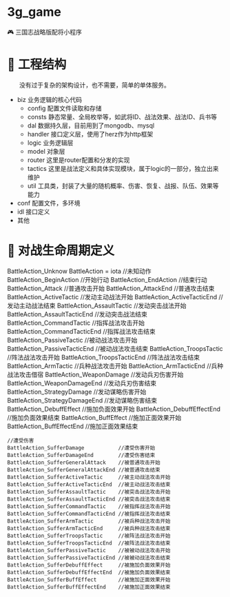 # 3g_game
🎮 三国志战略版配将小程序

# 📁 工程结构
&emsp;&emsp;没有过于复杂的架构设计，也不需要，简单的单体服务。

- biz 业务逻辑的核心代码
  - config 配置文件读取和存储
  - consts 静态常量、全局枚举等，如武将ID、战法效果、战法ID、兵书等
  - dal 数据持久层，目前用到了mongodb、mysql
  - handler 接口定义层，使用了herz作为http框架
  - logic 业务逻辑层
  - model 对象层
  - router 这里是router配置和分发的实现
  - tactics 这里是战法定义和具体实现模块，属于logic的一部分，独立出来维护
  - util 工具类，封装了大量的随机概率、伤害、恢复、战报、队伍、效果等能力
- conf 配置文件，多环境
- idl 接口定义
- 其他

# 🔰 对战生命周期定义
  BattleAction_Unknow            BattleAction = iota //未知动作
	BattleAction_BeginAction                           //开始行动
	BattleAction_EndAction                             //结束行动
	BattleAction_Attack                                //普通攻击开始
	BattleAction_AttackEnd                             //普通攻击结束
	BattleAction_ActiveTactic                          //发动主动战法开始
	BattleAction_ActiveTacticEnd                       //发动主动战法结束
	BattleAction_AssaultTactic                         //发动突击战法开始
	BattleAction_AssaultTacticEnd                      //发动突击战法结束
	BattleAction_CommandTactic                         //指挥战法攻击开始
	BattleAction_CommandTacticEnd                      //指挥战法攻击结束
	BattleAction_PassiveTactic                         //被动战法攻击开始
	BattleAction_PassiveTacticEnd                      //被动战法攻击结束
	BattleAction_TroopsTactic                          //阵法战法攻击开始
	BattleAction_TroopsTacticEnd                       //阵法战法攻击结束
	BattleAction_ArmTactic                             //兵种战法攻击开始
	BattleAction_ArmTacticEnd                          //兵种战法攻击借宿
	BattleAction_WeaponDamage                          //发动兵刃伤害开始
	BattleAction_WeaponDamageEnd                       //发动兵刃伤害结束
	BattleAction_StrategyDamage                        //发动谋略伤害开始
	BattleAction_StrategyDamageEnd                     //发动谋略伤害结束
	BattleAction_DebuffEffect                          //施加负面效果开始
	BattleAction_DebuffEffectEnd                       //施加负面效果结束
	BattleAction_BuffEffect                            //施加正面效果开始
	BattleAction_BuffEffectEnd                         //施加正面效果结束

	//遭受伤害
	BattleAction_SufferDamage           //遭受伤害开始
	BattleAction_SufferDamageEnd        //遭受伤害结束
	BattleAction_SufferGeneralAttack    //被普通攻击开始
	BattleAction_SufferGeneralAttackEnd //被普通攻击结束
	BattleAction_SufferActiveTactic     //被主动战法攻击开始
	BattleAction_SufferActiveTacticEnd  //被主动战法攻击结束
	BattleAction_SufferAssaultTactic    //被突击战法攻击开始
	BattleAction_SufferAssaultTacticEnd //被突击战法攻击结束
	BattleAction_SufferCommandTactic    //被指挥战法攻击开始
	BattleAction_SufferCommandTacticEnd //被指挥战法攻击结束
	BattleAction_SufferArmTactic        //被兵种战法攻击开始
	BattleAction_SufferArmTacticEnd     //被兵种战法攻击结束
	BattleAction_SufferTroopsTactic     //被阵法战法攻击开始
	BattleAction_SufferTroopsTacticEnd  //被阵法战法攻击结束
	BattleAction_SufferPassiveTactic    //被被动战法攻击开始
	BattleAction_SufferPassiveTacticEnd //被被动战法攻击结束
	BattleAction_SufferDebuffEffect     //被施加负面效果开始
	BattleAction_SufferDebuffEffectEnd  //被施加负面效果结束
	BattleAction_SufferBuffEffect       //被施加正面效果开始
	BattleAction_SufferBuffEffectEnd    //被施加正面效果结束
